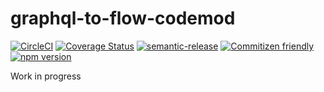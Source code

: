 # graphql-to-flow-codemod

[![CircleCI](https://circleci.com/gh/codemodsquad/graphql-to-flow-codemod.svg?style=svg)](https://circleci.com/gh/codemodsquad/graphql-to-flow-codemod)
[![Coverage Status](https://codecov.io/gh/codemodsquad/graphql-to-flow-codemod/branch/master/graph/badge.svg)](https://codecov.io/gh/codemodsquad/graphql-to-flow-codemod)
[![semantic-release](https://img.shields.io/badge/%20%20%F0%9F%93%A6%F0%9F%9A%80-semantic--release-e10079.svg)](https://github.com/semantic-release/semantic-release)
[![Commitizen friendly](https://img.shields.io/badge/commitizen-friendly-brightgreen.svg)](http://commitizen.github.io/cz-cli/)
[![npm version](https://badge.fury.io/js/graphql-to-flow-codemod.svg)](https://badge.fury.io/js/graphql-to-flow-codemod)

Work in progress
